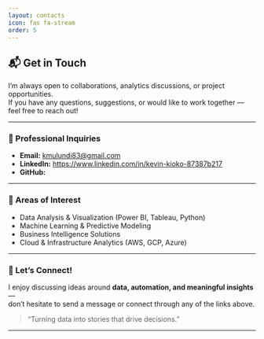 ```yaml
---
layout: contacts
icon: fas fa-stream
order: 5
---
```


## 📬 Get in Touch

I’m always open to collaborations, analytics discussions, or project opportunities.  
If you have any questions, suggestions, or would like to work together — feel free to reach out!

---

### 💼 Professional Inquiries
- **Email:** kmulundi83@gmail.com 
- **LinkedIn:** https://www.linkedin.com/in/kevin-kioko-87387b217 
- **GitHub:**  

---

### 🧠 Areas of Interest
- Data Analysis & Visualization (Power BI, Tableau, Python)
- Machine Learning & Predictive Modeling
- Business Intelligence Solutions
- Cloud & Infrastructure Analytics (AWS, GCP, Azure)

---

### 💬 Let’s Connect!
I enjoy discussing ideas around **data, automation, and meaningful insights** —  
don’t hesitate to send a message or connect through any of the links above.

> “Turning data into stories that drive decisions.”

---
